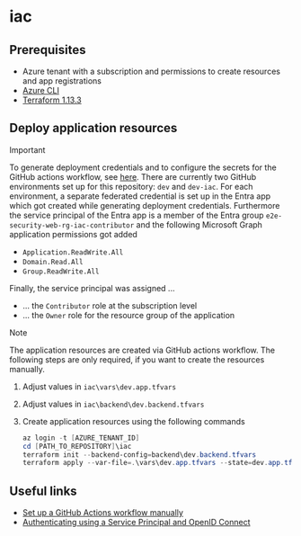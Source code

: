 # iac

## Prerequisites

- Azure tenant with a subscription and permissions to create resources and app registrations
- [Azure CLI](https://learn.microsoft.com/en-us/cli/azure/install-azure-cli?WT.mc_id=MVP_344197)
- [Terraform 1.13.3](https://developer.hashicorp.com/terraform/install?product_intent=terraform)

## Deploy application resources

> [!IMPORTANT]
> To generate deployment credentials and to configure the secrets for the GitHub actions workflow, see [here](https://learn.microsoft.com/en-us/azure/app-service/deploy-github-actions?tabs=openid%2Caspnetcore&WT.mc_id=MVP_344197#manually-set-up-a-github-actions-workflow).
> There are currently two GitHub environments set up for this repository: `dev` and `dev-iac`.
> For each environment, a separate federated credential is set up in the Entra app which got created while generating deployment credentials.
> Furthermore the service principal of the Entra app is a member of the Entra group `e2e-security-web-rg-iac-contributor` and the following Microsoft Graph application permissions got added
>
> - `Application.ReadWrite.All`
> - `Domain.Read.All`
> - `Group.ReadWrite.All`
>
> Finally, the service principal was assigned ...
>
> - ... the `Contributor` role at the subscription level
> - ... the `Owner` role for the resource group of the application

> [!NOTE]
> The application resources are created via GitHub actions workflow. The following steps are only required, if you want to create the resources manually.

1. Adjust values in `iac\vars\dev.app.tfvars`
1. Adjust values in `iac\backend\dev.backend.tfvars`
1. Create application resources using the following commands

   ```PowerShell
   az login -t [AZURE_TENANT_ID]
   cd [PATH_TO_REPOSITORY]\iac
   terraform init --backend-config=backend\dev.backend.tfvars
   terraform apply --var-file=.\vars\dev.app.tfvars --state=dev.app.tfstate
   ```

## Useful links

- [Set up a GitHub Actions workflow manually](https://learn.microsoft.com/en-us/azure/app-service/deploy-github-actions?tabs=openid%2Caspnetcore&WT.mc_id=MVP_344197#set-up-a-github-actions-workflow-manually)
- [Authenticating using a Service Principal and OpenID Connect](https://registry.terraform.io/providers/hashicorp/azuread/latest/docs/guides/service_principal_oidc)
